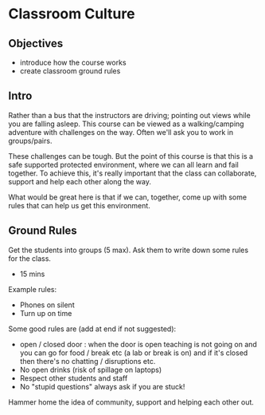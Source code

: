 # Classroom Culture

## Objectives

- introduce how the course works
- create classroom ground rules

## Intro
Rather than a bus that the instructors are driving; pointing out views while you are falling asleep.  This course can be viewed as a walking/camping adventure with challenges on the way.  Often we'll ask you to work in groups/pairs.

These challenges can be tough.  But the point of this course is that this is a safe supported protected environment, where we can all learn and fail together.  To achieve this, it's really important that the class can collaborate, support and help each other along the way.

What would be great here is that if we can, together,  come up with some rules that can help us get this environment.


## Ground Rules

Get the students into groups (5 max). Ask them to write down some rules for the class.

- 15 mins

Example rules:

- Phones on silent
- Turn up on time

Some good rules are (add at end if not suggested):

- open / closed door : when the door is open teaching is not going on and you can go for food / break etc (a lab or break is on) and if it's closed then there's no chatting / disruptions etc.
- No open drinks (risk of spillage on laptops)
- Respect other students and staff
- No "stupid questions" always ask if you are stuck!


Hammer home the idea of community, support and helping each other out.
